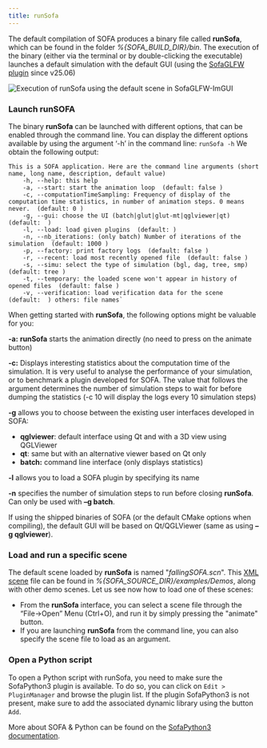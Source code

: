 ```yaml
---
title: runSofa
---
```


The default compilation of SOFA produces a binary file called **runSofa**, which can be
found in the folder *%{SOFA\_BUILD\_DIR}/bin*.
The execution of the binary (either via the terminal or by double-clicking the executable) launches a default simulation with the default GUI (using the [SofaGLFW plugin](https://github.com/sofa-framework/SofaGLFW/) since v25.06)

![Execution of runSofa using the
default scene in SofaGLFW-ImGUI](https://www.sofa-framework.org/wp-content/uploads/2025/06/Screenshot-SofaGLFW.png)

### Launch runSOFA

The binary **runSofa** can be launched with different options, that can
be enabled through the command line. You can display the different
options available by using the argument ‘-h’ in the command line:
`runSofa -h`
We obtain the following output:
```
This is a SOFA application. Here are the command line arguments (short name, long name, description, default value)
    -h, --help: this help 
    -a, --start: start the animation loop  (default: false ) 
    -c, --computationTimeSampling: Frequency of display of the computation time statistics, in number of animation steps. 0 means never.  (default: 0 ) 
    -g, --gui: choose the UI (batch|glut|glut-mt|qglviewer|qt)  (default:  ) 
    -l, --load: load given plugins  (default: ) 
    -n, --nb_iterations: (only batch) Number of iterations of the simulation  (default: 1000 ) 
    -p, --factory: print factory logs  (default: false ) 
    -r, --recent: load most recently opened file  (default: false ) 
    -s, --simu: select the type of simulation (bgl, dag, tree, smp)  (default: tree ) 
    -t, --temporary: the loaded scene won't appear in history of opened files  (default: false ) 
    -v, --verification: load verification data for the scene  (default:  ) others: file names`
```
When getting started with **runSofa**, the following options might be
valuable for you:

**-a:** **runSofa** starts the animation directly (no need to press on the animate button)

**-c:** Displays interesting statistics about the computation time of the simulation. It is very useful to analyse the performance of your simulation, or to benchmark a plugin developed for SOFA. The value that follows the argument determines the number of simulation steps to wait for before dumping the statistics (-c 10 will display the logs every 10 simulation steps)

**-g** allows you to choose between the existing user interfaces developed in SOFA:
- **qglviewer**: default interface using Qt and with a 3D view using QGLViewer
- **qt**: same but with an alternative viewer based on Qt only
- **batch:** command line interface (only displays statistics)

**-l** allows you to load a SOFA plugin by specifying its name

**-n** specifies the number of simulation steps to run before closing **runSofa**. Can only be used with **–g batch**.

If using the shipped binaries of SOFA (or the default CMake options when compiling), the default GUI will be based on Qt/QGLViewer (same as using **–g qglviewer**).

### Load and run a specific scene

The default scene loaded by **runSofa** is named "*fallingSOFA.scn*". This [XML scene](./../create-your-scene-in-xml) file can be found in *%{SOFA\_SOURCE\_DIR}/examples/Demos*, along with other demo scenes.
Let us see now how to load one of these scenes:

-   From the **runSofa** interface, you can select a scene file through
    the “File-&gt;Open” Menu (Ctrl+O), and run it by simply pressing the
    "animate" button.
-   If you are launching **runSofa** from the command line, you can also
    specify the scene file to load as an argument.


### Open a Python script

To open a Python script with runSofa, you need to make sure the SofaPython3 plugin is available. To do so, you can click on `Edit > PluginManager` and browse the plugin list. If the plugin SofaPython3 is not present, make sure to add the associated dynamic library using the button `Add`.

More about SOFA & Python can be found on the [SofaPython3 documentation](https://sofapython3.readthedocs.io/en/latest).